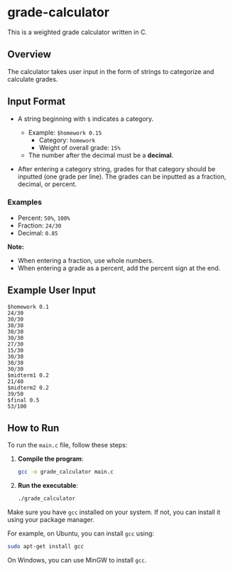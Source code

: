 # grade-calculator

This is a weighted grade calculator written in C.

## Overview

The calculator takes user input in the form of strings to categorize and calculate grades.

## Input Format

-   A string beginning with `$` indicates a category.

    -   Example: `$homework 0.15`
        -   Category: `homework`
        -   Weight of overall grade: `15%`
    -   The number after the decimal must be a **decimal**.

-   After entering a category string, grades for that category should be inputted (one grade per line). The grades can be inputted as a fraction, decimal, or percent.

### Examples

-   Percent: `50%`, `100%`
-   Fraction: `24/30`
-   Decimal: `0.85`

**Note:**

-   When entering a fraction, use whole numbers.
-   When entering a grade as a percent, add the percent sign at the end.

## Example User Input

```plaintext
$homework 0.1
24/30
30/30
30/30
30/30
30/30
27/30
15/30
30/30
30/30
30/30
$midterm1 0.2
21/40
$midterm2 0.2
39/50
$final 0.5
53/100
```

## How to Run

To run the `main.c` file, follow these steps:

1. **Compile the program**:

    ```sh
    gcc -o grade_calculator main.c
    ```

2. **Run the executable**:
    ```sh
    ./grade_calculator
    ```

Make sure you have `gcc` installed on your system. If not, you can install it using your package manager.

For example, on Ubuntu, you can install `gcc` using:

```sh
sudo apt-get install gcc
```

On Windows, you can use MinGW to install `gcc`.
